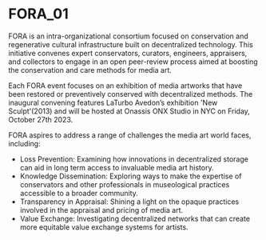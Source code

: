 # FORA_01

FORA is an intra-organizational consortium focused on conservation and regenerative cultural infrastructure built on decentralized technology. This initiative convenes expert conservators, curators, engineers, appraisers, and collectors to engage in an open peer-review process aimed at boosting the conservation and care methods for media art. 

Each FORA event focuses on an exhibition of media artworks that have been restored or preventively conserved with decentralized methods. The inaugural convening features LaTurbo Avedon’s exhibition 'New Sculpt'(2013) and will be hosted at Onassis ONX Studio in NYC on Friday, October 27th 2023.

FORA aspires to address a range of challenges the media art world faces, including:
- Loss Prevention: Examining how innovations in decentralized storage can aid in long term access to invaluable media art history.
- Knowledge Dissemination: Exploring ways to make the expertise of conservators and other professionals in museological practices accessible to a broader community.
- Transparency in Appraisal: Shining a light on the opaque practices involved in the appraisal and pricing of media art.
- Value Exchange: Investigating decentralized networks that can create more equitable value exchange systems for artists.
